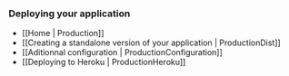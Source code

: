### Deploying your application

- [[Home | Production]]
- [[Creating a standalone version of your application | ProductionDist]]
- [[Aditionnal configuration | ProductionConfiguration]]
- [[Deploying to Heroku | ProductionHeroku]]